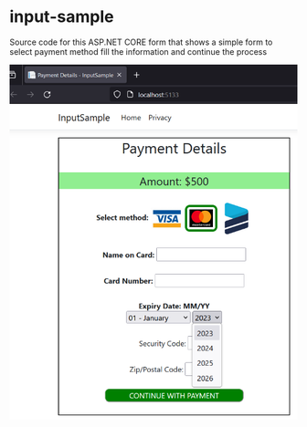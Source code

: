# input-sample

Source code for this ASP.NET CORE form
that shows a simple form to select payment method
fill the information and continue the process

![InputForm](InputSample.png)